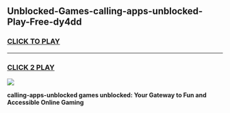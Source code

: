 
## Unblocked-Games-calling-apps-unblocked-Play-Free-dy4dd
<h3>
<a href="https://premium76.site?title=calling-apps-unblocked&ref=21A">CLICK TO PLAY</a></h3>
<hr>

<h3>
<a href="https://premium76.site?title=calling-apps-unblocked&ref=21A">CLICK 2 PLAY</a>
  
</h3>

<a href="https://premium76.site?title=calling-apps-unblocked&ref=21A"><img src="https://clearcache.store/games.png"></a>


**calling-apps-unblocked games unblocked: Your Gateway to Fun and Accessible Online Gaming**
